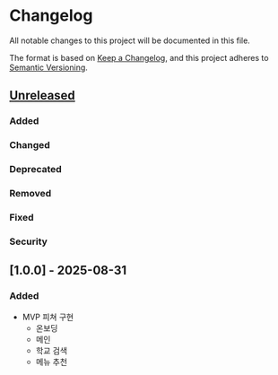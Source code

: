 # Changelog

All notable changes to this project will be documented in this file.

The format is based on [Keep a Changelog](https://keepachangelog.com/en/1.1.0/),
and this project adheres to [Semantic Versioning](https://semver.org/spec/v2.0.0.html).

## [Unreleased]

### Added

### Changed

### Deprecated
                                                  
### Removed

### Fixed

### Security

## [1.0.0] - 2025-08-31

### Added

- MVP 피쳐 구현
    - 온보딩
    - 메인
    - 학교 검색
    - 메뉴 추천

[unreleased]: https://github.com/AfterHee/afterhee-ios/compare/v1.0.0...HEAD
[0.0.1]: https://github.com/AfterHee/afterhee-ios/releases/tag/v1.0.0
